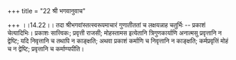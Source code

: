 +++
title = "22 श्री भगवानुवाच"

+++
।।14.22।। तदा श्रीभगवांस्तत्स्वरूपमाचारं गुणातीततां च लक्षयन्नाह चतुर्भिः
-- प्रकाशं चेत्यादिभिः। प्रकाशः सात्त्विकः; प्रवृत्ती राजसी; मोहस्तामस
इत्येतानि त्रिगुणकार्याणि अनात्मसु प्रवृत्तानि न द्वेष्टि; यदि
निवृत्तानि च तथापि न काङ्क्षति; अथवा प्रकाशं कर्माणि च निवृत्तानि न
काङ्क्षति; कर्मप्रवृत्तिं मोहं च न द्वेष्टि; प्रवृत्तानि च कर्माण्यपीति।
